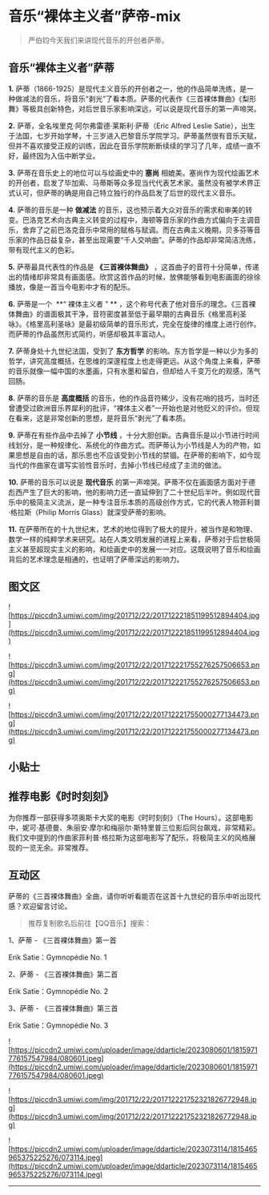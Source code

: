 # 音乐“裸体主义者”萨帝-mix

> 严伯钧今天我们来讲现代音乐的开创者萨蒂。

## 音乐“裸体主义者”萨蒂

 **1.** 萨蒂（1866-1925）是现代主义音乐的开创者之一，他的作品简单洗练，是一种做减法的音乐，将音乐“剥光”了看本质。萨蒂的代表作《三首裸体舞曲》《梨形舞》等极具创新特色，对后世音乐家影响深远，可以说是现代音乐的第一声啼哭。

 **2.** 萨蒂，全名埃里克·阿尔弗雷德·莱斯利·萨蒂（Eric Alfred Leslie Satie），出生于法国，七岁开始学琴，十三岁进入巴黎音乐学院学习。萨蒂虽然很有音乐天赋，但并不喜欢接受正规的训练，因此在音乐学院断断续续的学习了几年，成绩一直不好，最终因为入伍中断学业。

 **3.** 萨蒂在音乐史上的地位可以与绘画史中的 **塞尚** 相媲美。塞尚作为现代绘画艺术的开创者，启发了毕加索、马蒂斯等众多现当代代表艺术家。虽然没有被学术界正式认可，但萨蒂的确是用自己特立独行的作品启发了后世的现代主义音乐。

 **4.** 萨蒂的音乐是一种 **做减法** 的音乐，这也预示着大众对音乐的需求和审美的转变。巴洛克艺术向古典主义转变的过程中，海顿等音乐家的作曲方式偏向于主调音乐，舍弃了之前巴洛克音乐中常用的赋格与赋调。而在古典主义晚期，贝多芬等音乐家的作品日益复杂，甚至出现需要“千人交响曲”。萨蒂的作品却非常简洁洗练，带有现代主义的色彩。

 **5.** 萨蒂最具代表性的作品是 **《三首裸体舞曲》** ，这首曲子的音符十分简单，传递出的情绪却非常具有画面感。欣赏这首作品的时候，放佛能够看到电影画面的徐徐播放，像是一首当今电影中才有的配乐。

 **6.** 萨蒂是一个  **“ 裸体主义者 ” ** ，这个称号代表了他对音乐的理念。《三首裸体舞曲》的谱面极其干净，音符密度甚至低于最早期的古典音乐《格里高利圣咏》。《格里高利圣咏》是最初级简单的音乐形式，完全在旋律的维度上进行创作。而萨蒂的作品虽然形式简约，听感却极其丰富动人。

 **7.** 萨蒂身处十九世纪法国，受到了 **东方哲学** 的影响。东方哲学是一种以少为多的哲学，讲究高度概括，在思维的深邃程度上也走得更远。从这个角度上来看，萨蒂的音乐就像一幅中国的水墨画，只有水墨和留白，但却给人千变万化的观感，荡气回肠。

 **8.** 萨蒂的音乐是 **高度概括** 的音乐，他的作品音符稀少，没有花哨的技巧，当时还曾遭受过欧洲音乐界犀利的批评，“裸体主义者”一开始也是对他贬义的评价。但现在看来，这是非常创新的思想，是将音乐“剥光”了看本质。

 **9.** 萨蒂在有些作品中去掉了 **小节线** ，十分大胆创新。古典音乐是以小节进行时间线划分，是一种规律化、系统化的作曲方式。而萨蒂认为小节线是人为的产物，如果思想是自由的话，那乐思也不应该受到小节线的禁锢。在萨蒂的影响下，如今现当代的作曲家在谱写实验性音乐时，去掉小节线已经成了主流的做法。

 **10.** 萨蒂的音乐可以说是 **现代音乐** 的第一声啼哭。萨蒂不仅在画面感方面对于德彪西产生了巨大的影响，他的影响力还一直延伸到了二十世纪后半叶。例如现代音乐中的极简主义流派，是一种专注音乐本质的高级创作方式，它的代表人物菲利普·格拉斯（Philip Morris Glass）就深受萨蒂的影响。

 **11.** 在萨蒂所在的十九世纪末，艺术的地位得到了极大的提升，被当作是和物理、数学一样的纯粹学术来研究。站在人类文明发展的进程上来看，萨蒂对于后世极简主义甚至超现实主义的影响，和绘画史中的发展一一对应。这既说明了音乐和绘画背后的艺术理念是相通的，也证明了萨蒂深远的影响力。

## 图文区

![https://piccdn3.umiwi.com/img/201712/22/201712221851199512894404.jpg](https://piccdn3.umiwi.com/img/201712/22/201712221851199512894404.jpg)

![https://piccdn3.umiwi.com/img/201712/22/201712221755276257506653.png](https://piccdn3.umiwi.com/img/201712/22/201712221755276257506653.png)

![https://piccdn3.umiwi.com/img/201712/22/201712221755000277134473.png](https://piccdn3.umiwi.com/img/201712/22/201712221755000277134473.png)

## 小贴士

## 推荐电影《时时刻刻》

为你推荐一部获得多项奥斯卡大奖的电影《时时刻刻》（The Hours）。这部电影中，妮可·基德曼、朱丽安·摩尔和梅丽尔·斯特里普三位影后同台飙戏，非常精彩。我们文中提到的作曲家菲利普·格拉斯为这部电影写了配乐，将极简主义的风格展现的一览无余。非常推荐。

## 互动区

萨蒂的《三首裸体舞曲》全曲，请你听听看能否在这首十九世纪的音乐中听出现代感？欢迎留言讨论。

> 推荐复制歌名后前往【QQ音乐】搜索：

1、萨蒂 - 《三首裸体舞曲》第一首

Erik Satie：Gymnopédie No. 1

2、萨蒂 - 《三首裸体舞曲》第二首

Erik Satie：Gymnopédie No. 2

3、萨蒂 - 《三首裸体舞曲》第三首

Erik Satie：Gymnopédie No. 3

![https://piccdn2.umiwi.com/uploader/image/ddarticle/2023080601/1815971776157547984/080601.jpeg](https://piccdn2.umiwi.com/uploader/image/ddarticle/2023080601/1815971776157547984/080601.jpeg)

![https://piccdn3.umiwi.com/img/201712/22/201712221752321826772948.jpg](https://piccdn3.umiwi.com/img/201712/22/201712221752321826772948.jpg)

![https://piccdn2.umiwi.com/uploader/image/ddarticle/2023073114/1815465965375225276/073114.jpeg](https://piccdn2.umiwi.com/uploader/image/ddarticle/2023073114/1815465965375225276/073114.jpeg)

---
